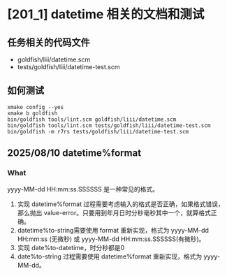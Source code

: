 # [201_1] datetime 相关的文档和测试

## 任务相关的代码文件

- goldfish/liii/datetime.scm
- tests/goldfish/liii/datetime-test.scm

## 如何测试

```
xmake config --yes
xmake b goldfish
bin/goldfish tools/lint.scm goldfish/liii/datetime.scm
bin/goldfish tools/lint.scm tests/goldfish/liii/datetime-test.scm
bin/goldfish -m r7rs tests/goldfish/liii/datetime-test.scm
```

## 2025/08/10 datetime%format
### What
yyyy-MM-dd HH:mm:ss.SSSSSS 是一种常见的格式。

1. 实现 datetime%format 过程需要考虑输入的格式是否正确，如果格式错误，那么抛出 value-error。只要用到年月日时分秒毫秒其中一个，就算格式正确。
2. datetime%to-string需要使用 format 重新实现，格式为 yyyy-MM-dd HH:mm:ss (无微秒) 或 yyyy-MM-dd HH:mm:ss.SSSSSS(有微秒)。
3. 实现 date%to-datetime，时分秒都是0
4. date%to-string 过程需要使用 datetime%format 重新实现，格式为 yyyy-MM-dd。
